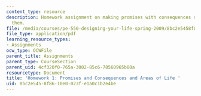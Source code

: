```yaml
---
content_type: resource
description: Homework assignment on making promises with consequences and keeping
  them.
file: /media/courses/pe-550-designing-your-life-spring-2009/8bc2e5458f8610e0023fe1a0c1b2e4be_MITPE_550iap09_s09_assn01.pdf
file_type: application/pdf
learning_resource_types:
- Assignments
ocw_type: OCWFile
parent_title: Assignments
parent_type: CourseSection
parent_uid: 4cf320f0-765a-3002-85c6-78560965b80a
resourcetype: Document
title: 'Homework 1: Promises and Consequences and Areas of Life '
uid: 8bc2e545-8f86-10e0-023f-e1a0c1b2e4be
---
```

